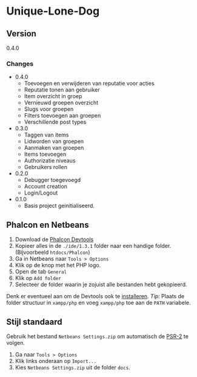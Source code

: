 # Unique-Lone-Dog
## Version
0.4.0

### Changes
* 0.4.0
  * Toevoegen en verwijderen van reputatie voor acties
  * Reputatie tonen aan gebruiker
  * Item overzicht in groep
  * Vernieuwd groepen overzicht
  * Slugs voor groepen
  * Filters toevoegen aan groepen
  * Verschillende post types
* 0.3.0
  * Taggen van items
  * Lidworden van groepen
  * Aanmaken van groepen
  * Items toevoegen
  * Authorizatie niveaus
  * Gebruikers rollen
* 0.2.0
  * Debugger toegevoegd
  * Account creation
  * Login/Logout
* 0.1.0
  * Basis project geinitialiseerd.

## Phalcon en Netbeans

1. Download de [Phalcon Devtools](https://github.com/phalcon/phalcon-devtools)
2. Kopieer alles in de `./ide/1.3.1` folder naar een handige folder. (Bijvoorbeeld `htdocs/Phalcon`)
3. Ga in Netbeans naar `Tools > Options`
4. Klik op de knop met het PHP logo.
5. Open de tab `General`
6. Klik op `Add folder`
7. Selecteer de folder waarin je zojuist alle bestanden hebt gekopieerd.

Denk er eventueel aan om de Devtools ook te [installeren](http://docs.phalconphp.com/en/latest/reference/wintools.html).
_Tip:_ Plaats de folder structuur in `xampp/php` en voeg `xampp/php` toe aan de `PATH` variabele.

## Stijl standaard
Gebruik het bestand `Netbeans Settings.zip` om automatisch de [PSR-2](https://github.com/php-fig/fig-standards/blob/master/accepted/PSR-2-coding-style-guide.md) te volgen.

1. Ga naar `Tools > Options`
2. Klik links onderaan op `Import...`
3. Kies `Netbeans Settings.zip` uit de folder `docs`.
